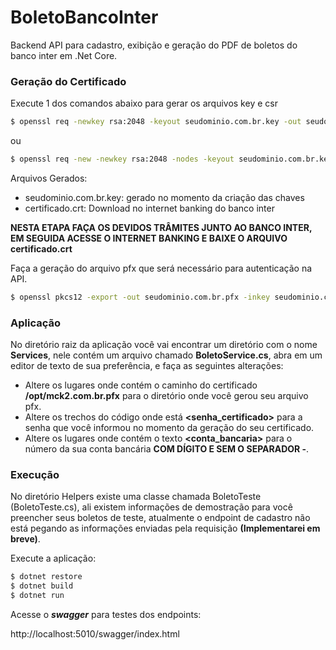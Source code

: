 # BoletoBancoInter
Backend API para cadastro, exibição e geração do PDF de boletos do banco inter em .Net Core.

### Geração do Certificado

Execute 1 dos comandos abaixo para gerar os arquivos key e csr

```sh
$ openssl req -newkey rsa:2048 -keyout seudominio.com.br.key -out seudominio.com.br.csr
```

ou

```sh
$ openssl req -new -newkey rsa:2048 -nodes -keyout seudominio.com.br.key -out seudominio.com.br.csr
```

Arquivos Gerados:

- seudominio.com.br.key: gerado no momento da criação das chaves
- certificado.crt: Download no internet banking do banco inter

**NESTA ETAPA FAÇA OS DEVIDOS TRÂMITES JUNTO AO BANCO INTER, EM SEGUIDA ACESSE O INTERNET BANKING E BAIXE O ARQUIVO certificado.crt**

Faça a geração do arquivo pfx que será necessário para autenticação na API.

```sh
$ openssl pkcs12 -export -out seudominio.com.br.pfx -inkey seudominio.com.br.key -in certificado.crt
```

### Aplicação
No diretório raiz da aplicação você vai encontrar um diretório com o nome **Services**, nele contém um arquivo chamado **BoletoService.cs**, abra em um editor de texto de sua preferência, e faça as seguintes alterações:

 - Altere os lugares onde contém o caminho do certificado **/opt/mck2.com.br.pfx** para o diretório onde você gerou seu arquivo pfx.
 - Altere os trechos do código onde está **<senha_certificado>** para a senha que você informou no momento da geração do seu certificado.
 - Altere os lugares onde contém o texto **<conta_bancaria>** para o número da sua conta bancária **COM DÍGITO E SEM O SEPARADOR -**.


### Execução
No diretório Helpers existe uma classe chamada BoletoTeste (BoletoTeste.cs), ali existem informações de demostração para você preencher seus boletos de teste, atualmente o endpoint de cadastro não está pegando as informações enviadas pela requisição **(Implementarei em breve)**.

Execute a aplicação:

```sh
$ dotnet restore
$ dotnet build
$ dotnet run
```

Acesse o ***swagger*** para testes dos endpoints:

http://localhost:5010/swagger/index.html
